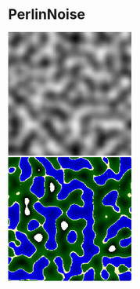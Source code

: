 # PerlinNoise

<p float="left">
  <img src="./output/BlacknWhite.png" title="Perlin noise in black & white" width="50%"/>
  <img src="./output/Minecraft.png" title="Minecraft map generated by perlin noise" width="50%"/>
</p>
